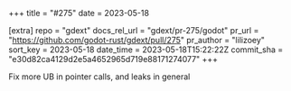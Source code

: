 +++
title = "#275"
date = 2023-05-18

[extra]
repo = "gdext"
docs_rel_url = "gdext/pr-275/godot"
pr_url = "https://github.com/godot-rust/gdext/pull/275"
pr_author = "lilizoey"
sort_key = 2023-05-18
date_time = 2023-05-18T15:22:22Z
commit_sha = "e30d82ca4129d2e5a4652965d719e88171274077"
+++

Fix more UB in pointer calls, and leaks in general
